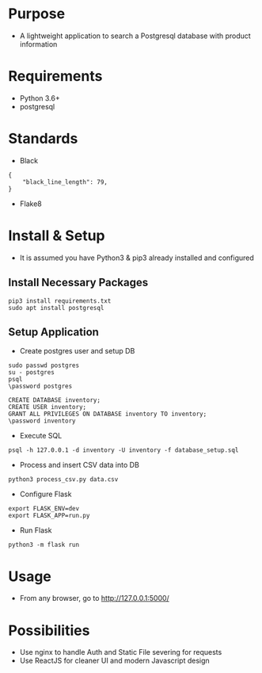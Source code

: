# Purpose
* A lightweight application to search a Postgresql database with product information


# Requirements
* Python 3.6+
* postgresql


# Standards
* Black
```
{
    "black_line_length": 79,
}
```
* Flake8


# Install & Setup
* It is assumed you have Python3 & pip3 already installed and configured

## Install Necessary Packages
```
pip3 install requirements.txt
sudo apt install postgresql
```

## Setup Application
* Create postgres user and setup DB
```
sudo passwd postgres
su - postgres
psql
\password postgres

CREATE DATABASE inventory;
CREATE USER inventory;
GRANT ALL PRIVILEGES ON DATABASE inventory TO inventory;
\password inventory
```
* Execute SQL
```
psql -h 127.0.0.1 -d inventory -U inventory -f database_setup.sql
```
* Process and insert CSV data into DB
```
python3 process_csv.py data.csv
```
* Configure Flask
```
export FLASK_ENV=dev
export FLASK_APP=run.py
```
* Run Flask
```
python3 -m flask run
```

# Usage
* From any browser, go to http://127.0.0.1:5000/


# Possibilities
* Use nginx to handle Auth and Static File severing for requests
* Use ReactJS for cleaner UI and modern Javascript design

